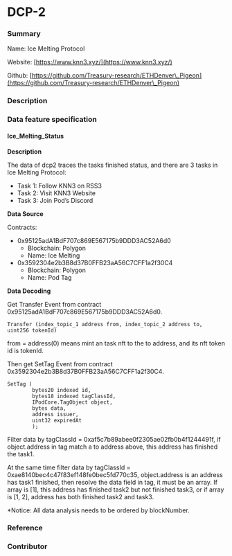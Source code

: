 # DCP-2

### Summary

Name: Ice Melting Protocol

Website: [https://www.knn3.xyz/](https://www.knn3.xyz/)

Github: [https://github.com/Treasury-research/ETHDenver\_Pigeon](https://github.com/Treasury-research/ETHDenver\_Pigeon)

### Description

### Data feature specification

#### Ice\_Melting\_Status

**Description**

The data of dcp2 traces the tasks finished status, and there are 3 tasks in Ice Melting Protocol:

* Task 1: Follow KNN3 on RSS3
* Task 2: Visit KNN3 Website
* Task 3: Join Pod’s Discord

**Data Source**

Contracts:

* 0x95125adA1BdF707c869E567175b9DDD3AC52A6d0
  * Blockchain: Polygon
  * Name: Ice Melting
* 0x3592304e2b3B8d37B0FFB23aA56C7CFF1a2f30C4
  * Blockchain: Polygon
  * Name: Pod Tag

**Data Decoding**

Get Transfer Event from contract 0x95125adA1BdF707c869E567175b9DDD3AC52A6d0.

```
Transfer (index_topic_1 address from, index_topic_2 address to, uint256 tokenId)
```

from = address(0) means mint an task nft to the to address, and its nft token id is tokenId.

Then get SetTag Event from contract 0x3592304e2b3B8d37B0FFB23aA56C7CFF1a2f30C4.

```
SetTag (
        bytes20 indexed id,
        bytes18 indexed tagClassId,
        IPodCore.TagObject object,
        bytes data,
        address issuer,
        uint32 expiredAt
	    );
```

Filter data by tagClassId = 0xaf5c7b89abee0f2305ae02fb0b4f1244491f, if object.address in tag match a to address above, this address has finished the task1.

At the same time filter data by tagClassId = 0xae8140bec4c47f83ef148fe0bec5fd770c35, object.address is an address has task1 finished, then resolve the data field in tag, it must be an array. If array is \[1], this address has finished task2 but not finished task3, or if array is \[1, 2], address has both finished task2 and task3.

\*Notice: All data analysis needs to be ordered by blockNumber.

### Reference

### Contributor
